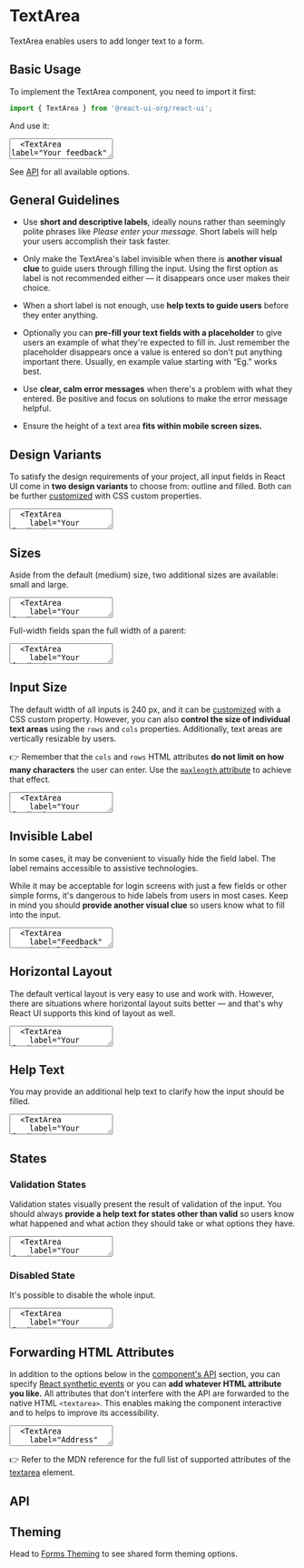 # TextArea

TextArea enables users to add longer text to a form.

## Basic Usage

To implement the TextArea component, you need to import it first:

```js
import { TextArea } from '@react-ui-org/react-ui';
```

And use it:

<textarea is="docoff-react-preview">
  <TextArea label="Your feedback" />
</textarea>

See [API](#api) for all available options.

## General Guidelines

- Use **short and descriptive labels**, ideally nouns rather than seemingly
  polite phrases like _Please enter your message_. Short labels will help your
  users accomplish their task faster.

- Only make the TextArea's label invisible when there is **another visual
  clue** to guide users through filling the input. Using the first option as
  label is not recommended either — it disappears once user makes their choice.

- When a short label is not enough, use **help texts to guide users** before
  they enter anything.

- Optionally you can **pre-fill your text fields with a placeholder** to give
  users an example of what they're expected to fill in. Just remember the
  placeholder disappears once a value is entered so don't put anything important
  there. Usually, en example value starting with “Eg.” works best.

- Use **clear, calm error messages** when there's a problem with what they
  entered. Be positive and focus on solutions to make the error message helpful.

- Ensure the height of a text area **fits within mobile screen sizes.**

## Design Variants

To satisfy the design requirements of your project, all input fields in React UI
come in **two design variants** to choose from: outline and filled. Both can be
further [customized](#theming) with CSS custom properties.

<textarea is="docoff-react-preview">
  <TextArea
    label="Your feedback"
  />
  <TextArea
    label="Your feedback"
    variant="filled"
  />
</textarea>

## Sizes

Aside from the default (medium) size, two additional sizes are available: small
and large.

<textarea is="docoff-react-preview">
  <TextArea
    label="Your feedback"
    size="small"
  />
  <TextArea
    label="Your feedback"
  />
  <TextArea
    label="Your feedback"
    size="large"
  />
  <TextArea
    label="Your feedback"
    size="small"
    variant="filled"
  />
  <TextArea
    label="Your feedback"
    variant="filled"
  />
  <TextArea
    label="Your feedback"
    size="large"
    variant="filled"
  />
</textarea>

Full-width fields span the full width of a parent:

<textarea is="docoff-react-preview">
  <TextArea
    label="Your feedback"
    fullWidth
  />
  <TextArea
    label="Your feedback"
    variant="filled"
    fullWidth
  />
</textarea>

## Input Size

The default width of all inputs is 240 px, and it can be
[customized](/docs/customize/theming/overview) with a CSS custom property. However, you
can also **control the size of individual text areas** using the `rows` and
`cols` properties. Additionally, text areas are vertically resizable by users.

👉 Remember that the `cols` and `rows` HTML attributes **do not limit on how
many characters** the user can enter. Use the
[`maxlength` attribute](https://developer.mozilla.org/en-US/docs/Web/HTML/Element/textarea#Min_and_max_length)
to achieve that effect.

<textarea is="docoff-react-preview">
  <TextArea
    label="Your feedback"
    cols={50}
    rows={6}
  />
  <TextArea
    label="Your feedback"
    variant="filled"
    cols={50}
    rows={6}
  />
</textarea>

## Invisible Label

In some cases, it may be convenient to visually hide the field label. The label
remains accessible to assistive technologies.

While it may be acceptable for login screens with just a few fields or other
simple forms, it's dangerous to hide labels from users in most cases. Keep in
mind you should **provide another visual clue** so users know what to fill into
the input.

<textarea is="docoff-react-preview">
  <TextArea
    label="Feedback"
    isLabelVisible={false}
    placeholder="Eg. What I liked the best was…"
  />
  <TextArea
    label="Feedback"
    isLabelVisible={false}
    variant="filled"
    placeholder="Eg. What I liked the best was…"
  />
</textarea>

## Horizontal Layout

The default vertical layout is very easy to use and work with. However, there
are situations where horizontal layout suits better — and that's why React UI
supports this kind of layout as well.

<textarea is="docoff-react-preview">
  <TextArea
    label="Your feedback"
    layout="horizontal"
  />
  <TextArea
    label="Your feedback"
    layout="horizontal"
    variant="filled"
  />
  <TextArea
    label="Your feedback"
    layout="horizontal"
    fullWidth
  />
  <TextArea
    label="Your feedback"
    layout="horizontal"
    variant="filled"
    fullWidth
  />
  <TextArea
    isLabelVisible={false}
    label="Your feedback"
    layout="horizontal"
    placeholder="Your feedback"
    fullWidth
  />
  <TextArea
    isLabelVisible={false}
    label="Your feedback"
    layout="horizontal"
    placeholder="Your feedback"
    variant="filled"
    fullWidth
  />
</textarea>

## Help Text

You may provide an additional help text to clarify how the input should be
filled.

<textarea is="docoff-react-preview">
  <TextArea
    label="Your feedback"
    helpText="Why would you recommend us?"
  />
  <TextArea
    label="Your feedback"
    variant="filled"
    helpText="Why would you recommend us?"
  />
  <TextArea
    label="Your feedback"
    layout="horizontal"
    helpText="Why would you recommend us?"
  />
  <TextArea
    label="Your feedback"
    layout="horizontal"
    helpText="Why would you recommend us?"
    variant="filled"
  />
  <TextArea
    label="Your feedback"
    layout="horizontal"
    helpText="Why would you recommend us?"
    fullWidth
  />
  <TextArea
    label="Your feedback"
    layout="horizontal"
    variant="filled"
    helpText="Why would you recommend us?"
    fullWidth
  />
</textarea>

## States

### Validation States

Validation states visually present the result of validation of the input. You
should always **provide a help text for states other than valid** so users know
what happened and what action they should take or what options they have.

<textarea is="docoff-react-preview">
  <TextArea
    label="Your feedback"
    validationState="valid"
    validationText="Looks good!"
    value="Like that!"
    required
  />
  <TextArea
    label="Your feedback"
    validationState="warning"
    validationText="The feedback should be at least 3 characters long."
    value=".."
    required
  />
  <TextArea
    label="Your feedback"
    validationState="invalid"
    validationText="Please share your feedback with us."
    required
  />
  <TextArea
    label="Your feedback"
    validationState="valid"
    validationText="Looks good!"
    variant="filled"
    value="Like that!"
    required
  />
  <TextArea
    label="Your feedback"
    validationState="warning"
    validationText="The feedback should be at least 3 characters long."
    variant="filled"
    value=".."
    required
  />
  <TextArea
    label="Your feedback"
    validationState="invalid"
    validationText="Please share your feedback with us."
    variant="filled"
    required
  />
</textarea>

### Disabled State

It's possible to disable the whole input.

<textarea is="docoff-react-preview">
  <TextArea
    label="Your feedback"
    disabled
  />
  <TextArea
    label="Your feedback"
    variant="filled"
    disabled
  />
</textarea>

## Forwarding HTML Attributes

In addition to the options below in the [component's API](#api) section, you
can specify [React synthetic events] or you can **add whatever HTML attribute
you like.** All attributes that don't interfere with the API are forwarded to
the native HTML `<textarea>`. This enables making the component interactive and
to helps to improve its accessibility.

<textarea is="docoff-react-preview">
  <TextArea
    label="Address"
    autoComplete="street-address"
    minLength={3}
    maxLength={80}
  />
  <TextArea
    label="Address"
    variant="filled"
    autoComplete="street-address"
    minLength={3}
    maxLength={80}
  />
</textarea>

👉 Refer to the MDN reference for the full list of supported attributes of the
[textarea] element.

## API

<Props table of={TextArea} />

## Theming

Head to [Forms Theming](/docs/customize/theming/forms) to see shared form theming
options.

[React synthetic events]: https://reactjs.org/docs/events.html
[textarea]: https://developer.mozilla.org/en-US/docs/Web/HTML/Element/textarea#attributes
